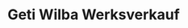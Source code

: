 ---
title: "Geti Wilba Werksverkauf"
url: /bremervoerde/geti-wilba-werksverkauf/
shop: Supermarkt
---